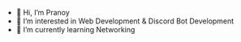 - 👋 Hi, I’m Pranoy
- 👀 I’m interested in Web Development & Discord Bot Development 
- 🌱 I’m currently learning Networking 

<!---
pranoygh/pranoygh is a ✨ special ✨ repository because its `README.md` (this file) appears on your GitHub profile.
You can click the Preview link to take a look at your changes.
--->
